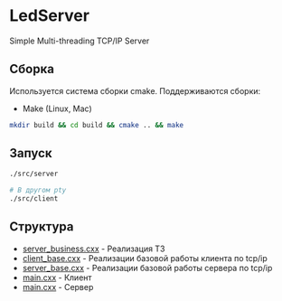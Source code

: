 # LedServer
Simple Multi-threading TCP/IP Server

## Сборка

Используется система сборки cmake.
Поддерживаются сборки:
* Make (Linux, Mac)

```zsh
mkdir build && cd build && cmake .. && make
```

## Запуск

```zsh
./src/server

# В другом pty
./src/client
```

## Структура

* [server_business.cxx](src/server_business.cxx) - Реализация ТЗ
* [client_base.cxx](src/client_base.cxx) - Реализации базовой работы клиента по tcp/ip
* [server_base.cxx](src/server_base.cxx) - Реализации базовой работы сервера по tcp/ip
* [main.cxx](src/client/main.cxx) - Клиент
* [main.cxx](src/server/main.cxx) - Сервер


